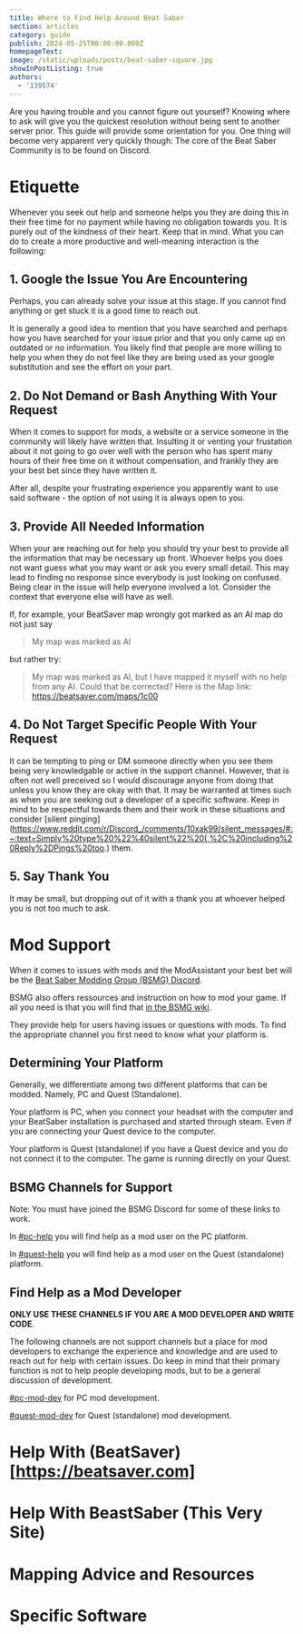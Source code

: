 ```yaml
---
title: Where to Find Help Around Beat Saber
section: articles
category: guide
publish: 2024-05-25T00:00:00.000Z
homepageText:
image: /static/uploads/posts/beat-saber-square.jpg
showInPostListing: true
authors:
  - '139574'
---
```


Are you having trouble and you cannot figure out yourself? Knowing where to ask will give you the quickest resolution without being sent to another server prior. This guide will provide some orientation for you. One thing will become very apparent very quickly though: The core of the Beat Saber Community is to be found on Discord.

# Etiquette

Whenever you seek out help and someone helps you they are doing this in their free time for no payment while having no obligation towards you. It is purely out of the kindness of their heart. Keep that in mind. What you can do to create a more productive and well-meaning interaction is the following:

## 1. Google the Issue You Are Encountering

Perhaps, you can already solve your issue at this stage. If you cannot find anything or get stuck it is a good time to reach out.

It is generally a good idea to mention that you have searched and perhaps how you have searched for your issue prior and that you only came up on outdated or no information. You likely find that people are more willing to help you when they do not feel like they are being used as your google substitution and see the effort on your part.

## 2. Do Not Demand or Bash Anything With Your Request

When it comes to support for mods, a website or a service someone in the community will likely have written that. Insulting it or venting your frustation about it not going to go over well with the person who has spent many hours of their free time on it without compensation, and frankly they are your best bet since they have written it.

After all, despite your frustrating experience you apparently want to use said software - the option of not using it is always open to you.

## 3. Provide All Needed Information

When your are reaching out for help you should try your best to provide all the information that may be necessary up front. Whoever helps you does not want guess what you may want or ask you every small detail. This may lead to finding no response since everybody is just looking on confused. Being clear in the issue will help everyone involved a lot. Consider the context that everyone else will have as well.

If, for example, your BeatSaver map wrongly got marked as an AI map do not just say

> My map was marked as AI

but rather try:

> My map was marked as AI, but I have mapped it myself with no help from any AI. Could that be corrected? Here is the Map link: https://beatsaver.com/maps/1c00

## 4. Do Not Target Specific People With Your Request

It can be tempting to ping or DM someone directly when you see them being very knowledgable or active in the support channel. However, that is often not well preceived so I would discourage anyone from doing that unless you know they are okay with that. It may be warranted at times such as when you are seeking out a developer of a specific software. Keep in mind to be respectful towards them and their work in these situations and consider [silent pinging](https://www.reddit.com/r/Discord_/comments/10xak99/silent_messages/#:~:text=Simply%20type%20%22%40silent%22%20(,%2C%20including%20Reply%2DPings%20too.) them.

## 5. Say Thank You

It may be small, but dropping out of it with a thank you at whoever helped you is not too much to ask.

# Mod Support

When it comes to issues with mods and the ModAssistant your best bet will be the [Beat Saber Modding Group (BSMG) Discord](discord.gg/beatsabermods).

BSMG also offers ressources and instruction on how to mod your game. If all you need is that you will find that [in the BSMG wiki](https://bsmg.wiki/beginners-guide.html).

They provide help for users having issues or questions with mods. To find the appropriate channel you first need to know what your platform is.

## Determining Your Platform

Generally, we differentiate among two different platforms that can be modded. Namely, PC and Quest (Standalone).

Your platform is PC, when you connect your headset with the computer and your BeatSaber installation is purchased and started through steam. Even if you are connecting your Quest device to the computer.

Your platform is Quest (standalone) if you have a Quest device and you do not connect it to the computer. The game is running directly on your Quest.

## BSMG Channels for Support

Note: You must have joined the BSMG Discord for some of these links to work.

In [#pc-help](https://discord.com/channels/441805394323439646/442696229508612096) you will find help as a mod user on the PC platform.

In [#quest-help](https://discord.com/channels/441805394323439646/599740612752703490) you will find help as a mod user on the Quest (standalone) platform.

## Find Help as a Mod Developer

**ONLY USE THESE CHANNELS IF YOU ARE A MOD DEVELOPER AND WRITE CODE**.

The following channels are not support channels but a place for mod developers to exchange the experience and knowledge and are used to reach out for help with certain issues. Do keep in mind that their primary function is not to help people developing mods, but to be a general discussion of development.

[#pc-mod-dev](https://discord.com/channels/441805394323439646/443146108420620318) for PC mod development.

[#quest-mod-dev](https://discord.com/channels/441805394323439646/583108561396170837) for Quest (standalone) mod development.

# Help With (BeatSaver)[https://beatsaver.com]

# Help With BeastSaber (This Very Site)

# Mapping Advice and Resources

# Specific Software